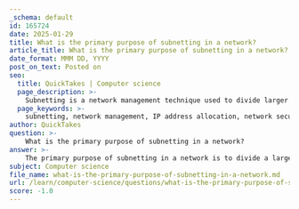```yaml
---
_schema: default
id: 165724
date: 2025-01-29
title: What is the primary purpose of subnetting in a network?
article_title: What is the primary purpose of subnetting in a network?
date_format: MMM DD, YYYY
post_on_text: Posted on
seo:
  title: QuickTakes | Computer science
  page_description: >-
    Subnetting is a network management technique used to divide larger networks into smaller subnets, improving network performance, security, and IP address allocation while effectively managing traffic.
  page_keywords: >-
    subnetting, network management, IP address allocation, network security, broadcast traffic, subnet design, network performance, traffic management, network efficiency, subnet segmentation
author: QuickTakes
question: >-
    What is the primary purpose of subnetting in a network?
answer: >-
    The primary purpose of subnetting in a network is to divide a larger network into smaller, more manageable sub-networks, known as subnets. This process is essential for several reasons:\n\n1. **Improved Network Performance**: By reducing the size of broadcast domains, subnetting minimizes excessive broadcast traffic, which can degrade network performance. Smaller subnets lead to less broadcast traffic, allowing for more efficient use of network resources.\n\n2. **Enhanced Security**: Subnetting can improve security by isolating different segments of a network. For example, sensitive data can be kept in a separate subnet, limiting access to only those who need it. This segmentation helps contain potential security breaches within a specific subnet.\n\n3. **Efficient IP Address Management**: Subnetting allows for better allocation of IP addresses. By borrowing bits from the host portion of an IP address, network administrators can create multiple subnets tailored to the specific needs of different departments or functions within an organization. This flexibility helps in optimizing the use of available IP address space.\n\n4. **Traffic Management**: With smaller subnets, network traffic can be managed more effectively. It reduces the overall network traffic load, which can enhance performance and responsiveness of applications and services.\n\n5. **Limit Impact of Broadcast Traffic**: In larger networks, abnormal broadcast traffic can have a significant negative impact. Subnetting helps to limit the scope of such traffic, ensuring that it does not affect the entire network.\n\nIn summary, subnetting is a crucial technique in network design and management that enhances performance, security, and resource allocation while effectively managing network traffic. Understanding subnetting principles is vital for optimizing network operations.
subject: Computer science
file_name: what-is-the-primary-purpose-of-subnetting-in-a-network.md
url: /learn/computer-science/questions/what-is-the-primary-purpose-of-subnetting-in-a-network
score: -1.0
---
```


&nbsp;